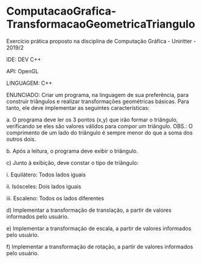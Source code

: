 # ComputacaoGrafica-TransformacaoGeometricaTriangulo
Exercício prática proposto na disciplina de Computação Gráfica - Uniritter - 2019/2

IDE: DEV C++

API: OpenGL

LINGUAGEM: C++

ENUNCIADO: Criar um programa, na linguagem de sua preferência, para construir triângulos e realizar transformações geométricas básicas. Para tanto, ele deve implementar as seguintes características:

a. O programa deve ler os 3 pontos (x,y) que irão formar o triângulo, verificando se eles são valores válidos para compor um triângulo. OBS.: O comprimento de um lado do triângulo é sempre menor do que a soma dos outros dois.

b. Após a leitura, o programa deve exibir o triângulo.

c) Junto à exibição, deve constar o tipo de triângulo:

i. Equilátero: Todos lados iguais

ii. Isósceles: Dois lados iguais

iii. Escaleno: Todos os lados diferentes

d) Implementar a transformação de translação, a partir de valores informados pelo usuário.

e) Implementar a transformação de escala, a partir de valores informados pelo usuário.

f) Implementar a transformação de rotação, a partir de valores informados pelo usuário.
